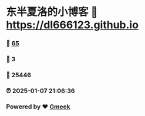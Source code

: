 # 东半夏洛的小博客 :link: https://dl666123.github.io 
### :page_facing_up: [65](https://dl666123.github.io/tag.html) 
### :speech_balloon: 3 
### :hibiscus: 25446 
### :alarm_clock: 2025-01-07 21:06:36 
### Powered by :heart: [Gmeek](https://github.com/Meekdai/Gmeek)
